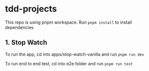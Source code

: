 # tdd-projects

This repo is using pnpm workspace. Run `pnpm install` to install dependencies

## 1. Stop Watch

To run the app, cd into apps/stop-watch-vanilla and run `pnpm run dev`

To run end to end test, cd into e2e folder and run `pnpm run test`

